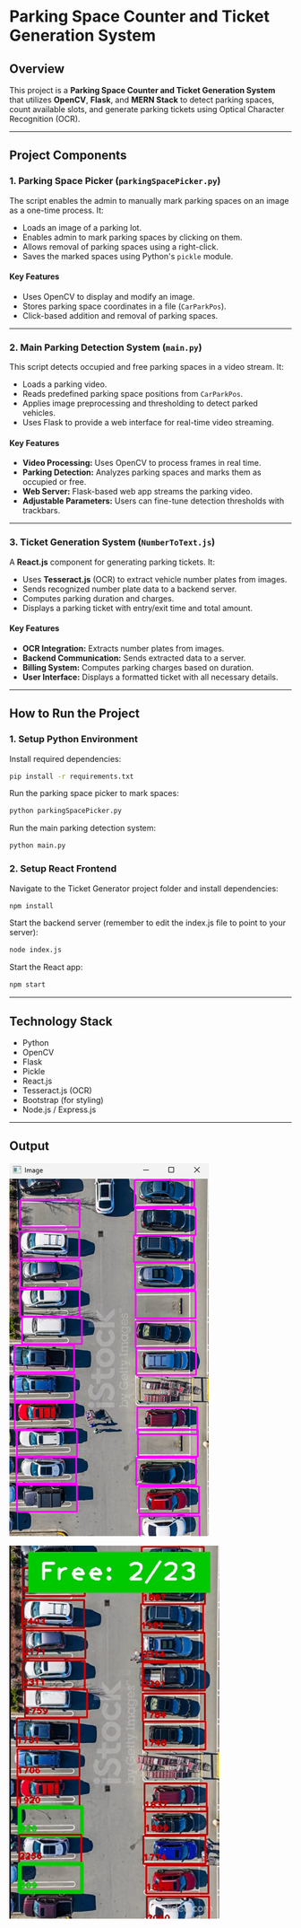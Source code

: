 # Parking Space Counter and Ticket Generation System

## Overview

This project is a **Parking Space Counter and Ticket Generation System** that utilizes **OpenCV**, **Flask**, and **MERN Stack** to detect parking spaces, count available slots, and generate parking tickets using Optical Character Recognition (OCR).

---

## Project Components

### 1. **Parking Space Picker (`parkingSpacePicker.py`)**

The script enables the admin to manually mark parking spaces on an image as a one-time process. It:

- Loads an image of a parking lot.
- Enables admin to mark parking spaces by clicking on them.
- Allows removal of parking spaces using a right-click.
- Saves the marked spaces using Python's `pickle` module.

#### **Key Features**

- Uses OpenCV to display and modify an image.
- Stores parking space coordinates in a file (`CarParkPos`).
- Click-based addition and removal of parking spaces.

---

### 2. **Main Parking Detection System (`main.py`)**

This script detects occupied and free parking spaces in a video stream. It:

- Loads a parking video.
- Reads predefined parking space positions from `CarParkPos`.
- Applies image preprocessing and thresholding to detect parked vehicles.
- Uses Flask to provide a web interface for real-time video streaming.

#### **Key Features**

- **Video Processing:** Uses OpenCV to process frames in real time.
- **Parking Detection:** Analyzes parking spaces and marks them as occupied or free.
- **Web Server:** Flask-based web app streams the parking video.
- **Adjustable Parameters:** Users can fine-tune detection thresholds with trackbars.

---

### 3. **Ticket Generation System (`NumberToText.js`)**

A **React.js** component for generating parking tickets. It:

- Uses **Tesseract.js** (OCR) to extract vehicle number plates from images.
- Sends recognized number plate data to a backend server.
- Computes parking duration and charges.
- Displays a parking ticket with entry/exit time and total amount.

#### **Key Features**

- **OCR Integration:** Extracts number plates from images.
- **Backend Communication:** Sends extracted data to a server.
- **Billing System:** Computes parking charges based on duration.
- **User Interface:** Displays a formatted ticket with all necessary details.

---

## **How to Run the Project**

### **1. Setup Python Environment**

Install required dependencies:

```sh
pip install -r requirements.txt
```

Run the parking space picker to mark spaces:

```sh
python parkingSpacePicker.py
```

Run the main parking detection system:

```sh
python main.py
```

### **2. Setup React Frontend**

Navigate to the Ticket Generator project folder and install dependencies:

```sh
npm install
```

Start the backend server (remember to edit the index.js file to point to your server):

```sh
node index.js
```

Start the React app:

```sh
npm start
```

---

## **Technology Stack**

- Python
- OpenCV
- Flask
- Pickle
- React.js
- Tesseract.js (OCR)
- Bootstrap (for styling)
- Node.js / Express.js

---

## **Output**

![Selecting Parking Spaces](output/selecting_parking_spaces.png)

[![Identification of free spaces](output/thumbnail.png)](output/aps_output.mp4)
